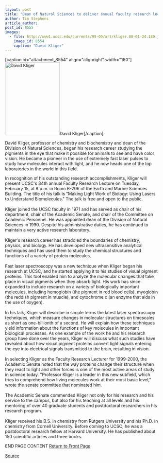 ```yaml
---
layout: post
title: "Dean of Natural Sciences to deliver annual faculty research lecture"
author: Tim Stephens
article_author: 
post_id: 8555
images:
  - file: http://www1.ucsc.edu/currents/99-00/art/kliger.00-01-24.180.jpg
    image_id: 8554
    caption: "David Kliger"
---
```


[caption id="attachment_8554" align="alignright" width="180"]<a href="http://dev-ucsc-news.pantheonsite.io/wp-content/uploads/2000/01/kliger.00-01-24.180.jpg"><img class="size-full wp-image-8554" src="http://dev-ucsc-news.pantheonsite.io/wp-content/uploads/2000/01/kliger.00-01-24.180.jpg" alt="David Kliger" width="180" height="240" /></a>David Kliger[/caption]
<p>
  David Kliger, professor of chemistry and biochemistry and dean of the Division of Natural Sciences, began his research career studying the pigments in the eye that make it possible for animals to see and have color vision. He became a pioneer in the use of extremely fast laser pulses to study how molecules interact with light, and he now heads one of the top laboratories in the world in this field.
</p>In recognition of his outstanding research accomplishments, Kliger will present UCSC's 34th annual Faculty Research Lecture on Tuesday, February 15, at 8 p.m. in Room B-206 of the Earth and Marine Sciences Building. The title of his talk is "Making Light Work of Biology: Using Lasers to Understand Biomolecules." The talk is free and open to the public.<br>
<br>
Kliger joined the UCSC faculty in 1971 and has served as chair of his department, chair of the Academic Senate, and chair of the Committee on Academic Personnel. He was appointed dean of the Division of Natural Sciences in 1990. Despite his administrative duties, he has continued to maintain a very active research laboratory.<br>
<br>
Kliger's research career has straddled the boundaries of chemistry, physics, and biology. He has developed new ultrasensitive analytical techniques and has used them to study the chemical structures and functions of a variety of protein molecules.<br>
<br>
Fast laser spectroscopy was a new technique when Kliger began his research at UCSC, and he started applying it to his studies of visual pigment proteins. This tool enabled him to analyze the molecular changes that take place in visual pigments when they absorb light. His work has since expanded to include research on a variety of biologically important molecules, including hemoglobin (the pigment in red blood cells), myoglobin (the reddish pigment in muscle), and cytochrome c (an enzyme that aids in the use of oxygen).<br>
<br>
In his talk, Kliger will describe in simple terms the latest laser spectroscopy techniques, which measure changes in molecular structures on timescales as short as one-billionth of a second. He will explain how these techniques yield information about the functions of key molecules in important biological processes. As one example of the work he and his research group have done over the years, Kliger will discuss what such studies have revealed about how visual pigment proteins convert light signals entering the eye into electrical signals transmitted to the brain, resulting in vision.<br>
<br>
In selecting Kliger as the Faculty Research Lecturer for 1999-2000, the Academic Senate noted that the way proteins change their structure when they react to light and other forces is one of the most active areas of study in science today. "Professor Kliger is a leader in this new subfield, which tries to comprehend how living molecules work at their most basic level," wrote the senate committee that nominated him.<br>
<br>
The Academic Senate commended Kliger not only for his research and his service to the campus, but also for his teaching at all levels and his mentoring of over 40 graduate students and postdoctoral researchers in his research program.<br>
<br>
Kliger received his B.S. in chemistry from Rutgers University and his Ph.D. in chemistry from Cornell University. Before coming to UCSC, he was a postdoctoral research fellow at Harvard University. He has published about 150 scientific articles and three books.<br>
<p>
  END PAGE CONTENT <a href="../../index.html">Return to Front Page</a> <img align="bottom" alt=" " border="0" height="1" src="../../images/trans.gif" width="385">
</p>
<p><a href="http://www1.ucsc.edu/currents/99-00/01-24/kliger.html" title="Permalink to kliger">Source</a></p>
